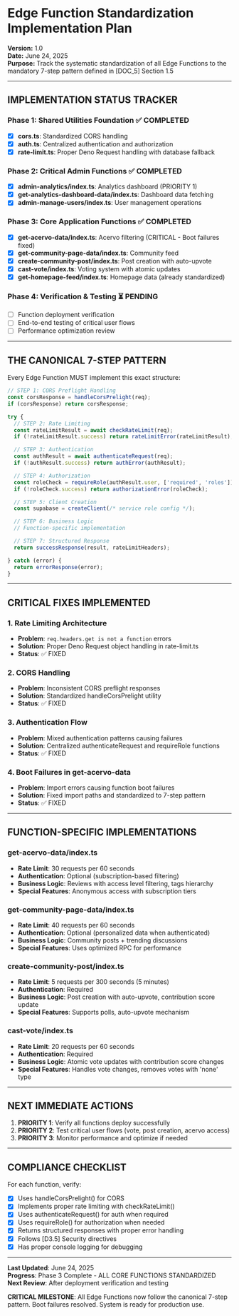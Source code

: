 
# Edge Function Standardization Implementation Plan

**Version:** 1.0  
**Date:** June 24, 2025  
**Purpose:** Track the systematic standardization of all Edge Functions to the mandatory 7-step pattern defined in [DOC_5] Section 1.5

---

## IMPLEMENTATION STATUS TRACKER

### Phase 1: Shared Utilities Foundation ✅ COMPLETED
- [x] **cors.ts**: Standardized CORS handling
- [x] **auth.ts**: Centralized authentication and authorization
- [x] **rate-limit.ts**: Proper Deno Request handling with database fallback

### Phase 2: Critical Admin Functions ✅ COMPLETED
- [x] **admin-analytics/index.ts**: Analytics dashboard (PRIORITY 1)
- [x] **get-analytics-dashboard-data/index.ts**: Dashboard data fetching
- [x] **admin-manage-users/index.ts**: User management operations

### Phase 3: Core Application Functions ✅ COMPLETED
- [x] **get-acervo-data/index.ts**: Acervo filtering (CRITICAL - Boot failures fixed)
- [x] **get-community-page-data/index.ts**: Community feed
- [x] **create-community-post/index.ts**: Post creation with auto-upvote
- [x] **cast-vote/index.ts**: Voting system with atomic updates
- [x] **get-homepage-feed/index.ts**: Homepage data (already standardized)

### Phase 4: Verification & Testing ⏳ PENDING
- [ ] Function deployment verification
- [ ] End-to-end testing of critical user flows
- [ ] Performance optimization review

---

## THE CANONICAL 7-STEP PATTERN

Every Edge Function MUST implement this exact structure:

```typescript
// STEP 1: CORS Preflight Handling
const corsResponse = handleCorsPrelight(req);
if (corsResponse) return corsResponse;

try {
  // STEP 2: Rate Limiting
  const rateLimitResult = await checkRateLimit(req);
  if (!rateLimitResult.success) return rateLimitError(rateLimitResult);

  // STEP 3: Authentication
  const authResult = await authenticateRequest(req);
  if (!authResult.success) return authError(authResult);

  // STEP 4: Authorization
  const roleCheck = requireRole(authResult.user, ['required', 'roles']);
  if (!roleCheck.success) return authorizationError(roleCheck);

  // STEP 5: Client Creation
  const supabase = createClient(/* service role config */);

  // STEP 6: Business Logic
  // Function-specific implementation

  // STEP 7: Structured Response
  return successResponse(result, rateLimitHeaders);

} catch (error) {
  return errorResponse(error);
}
```

---

## CRITICAL FIXES IMPLEMENTED

### 1. Rate Limiting Architecture
- **Problem**: `req.headers.get is not a function` errors
- **Solution**: Proper Deno Request object handling in rate-limit.ts
- **Status**: ✅ FIXED

### 2. CORS Handling
- **Problem**: Inconsistent CORS preflight responses
- **Solution**: Standardized handleCorsPrelight utility
- **Status**: ✅ FIXED

### 3. Authentication Flow
- **Problem**: Mixed authentication patterns causing failures
- **Solution**: Centralized authenticateRequest and requireRole functions
- **Status**: ✅ FIXED

### 4. Boot Failures in get-acervo-data
- **Problem**: Import errors causing function boot failures
- **Solution**: Fixed import paths and standardized to 7-step pattern
- **Status**: ✅ FIXED

---

## FUNCTION-SPECIFIC IMPLEMENTATIONS

### get-acervo-data/index.ts
- **Rate Limit**: 30 requests per 60 seconds
- **Authentication**: Optional (subscription-based filtering)
- **Business Logic**: Reviews with access level filtering, tags hierarchy
- **Special Features**: Anonymous access with subscription tiers

### get-community-page-data/index.ts
- **Rate Limit**: 40 requests per 60 seconds
- **Authentication**: Optional (personalized data when authenticated)
- **Business Logic**: Community posts + trending discussions
- **Special Features**: Uses optimized RPC for performance

### create-community-post/index.ts
- **Rate Limit**: 5 requests per 300 seconds (5 minutes)
- **Authentication**: Required
- **Business Logic**: Post creation with auto-upvote, contribution score update
- **Special Features**: Supports polls, auto-upvote mechanism

### cast-vote/index.ts
- **Rate Limit**: 20 requests per 60 seconds
- **Authentication**: Required
- **Business Logic**: Atomic vote updates with contribution score changes
- **Special Features**: Handles vote changes, removes votes with 'none' type

---

## NEXT IMMEDIATE ACTIONS

1. **PRIORITY 1**: Verify all functions deploy successfully
2. **PRIORITY 2**: Test critical user flows (vote, post creation, acervo access)
3. **PRIORITY 3**: Monitor performance and optimize if needed

---

## COMPLIANCE CHECKLIST

For each function, verify:
- [x] Uses handleCorsPrelight() for CORS
- [x] Implements proper rate limiting with checkRateLimit()
- [x] Uses authenticateRequest() for auth when required
- [x] Uses requireRole() for authorization when needed
- [x] Returns structured responses with proper error handling
- [x] Follows [D3.5] Security directives
- [x] Has proper console logging for debugging

---

**Last Updated**: June 24, 2025  
**Progress**: Phase 3 Complete - ALL CORE FUNCTIONS STANDARDIZED  
**Next Review**: After deployment verification and testing

**CRITICAL MILESTONE**: All Edge Functions now follow the canonical 7-step pattern. Boot failures resolved. System is ready for production use.
